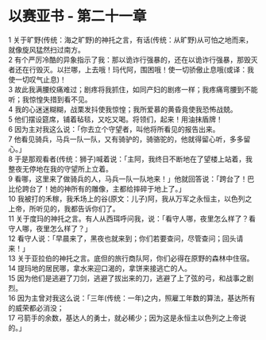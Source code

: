 # 以赛亚书 - 第二十一章
  
 1 关于旷野(传统：海之旷野)的神托之言，有话(传统：从旷野)从可怕之地而来，就像旋风猛然扫过南方。  
 2 有个严厉冷酷的异象指示了我：那以诡诈行强暴的，还在以诡诈行强暴，那毁灭者还在行毁灭。以拦哪，上去哦！玛代阿，围困哦！使一切骄傲止息哦(或译：我使一切叹气止息)！  
 3 故此我满腰绞痛难过；剧疼将我抓住，如同产妇的剧疼一样；我疼痛弯腰到不能听；我惊惶失措到看不见。  
 4 我的心迷迷糊糊，战栗发抖使我惊惶；我所爱慕的黄昏竟使我恐怖战兢。  
 5 他们摆设筵席，铺着毡毯，又吃又喝。将领们，起来！用油抹盾牌！  
 6 因为主对我这么说：「你去立个守望者，叫他将所看见的报告出来。  
 7 他看见骑兵，马兵一队一队，又有骑驴的，骑骆驼的，他就得留心听，多多留心。」  
 8 于是那观看者(传统：狮子)喊着说：「主阿，我终日不断地在了望楼上站着，我整夜无停地在我的守望所上立着。  
 9 看哪，这里来了做骑兵的人，马兵一队一队地来！」他就回答说：「跨台了！巴比伦跨台了！她的神所有的雕像，主都给摔碎于地上了。」  
 10 我被打的禾稼，我禾场上的谷(原文：儿子)阿，我从万军之永恒主，以色列之上帝，所听见的，我都告诉你们了。  
 11 关于度玛的神托之言。有人从西珥呼问我，说：「看守人哪，夜里怎么样了？看守人哪，夜里怎么样了？」  
 12 看守人说：「早晨来了，黑夜也就来到；你们若要查问，尽管查问；回头请来！」  
 13 关于亚拉伯的神托之言。底但的旅行商队阿，你们必得在原野的森林中住宿。  
 14 提玛地的居民哪，拿水来迎口渴的，拿饼来接逃亡的人。  
 15 因为他们是逃避了刀剑，逃避了拔出来的刀，逃避了上了弦的弓，和战事之剧烈。  
 16 因为主曾对我这么说：「三年(传统：一年)之内，照雇工年数的算法，基达所有的威荣都必消没；  
 17 弓箭手的余数，基达人的勇士，就必稀少；因为这是永恒主以色列之上帝说的。」